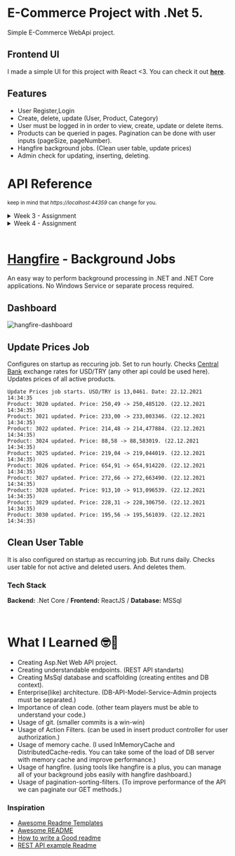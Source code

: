 <!-- Created by UgurKiymetli -->

# E-Commerce Project with .Net 5.

Simple E-Commerce WebApi project.

## **Frontend UI**

I made a simple UI for this project with React <3. You can check it out **[here](https://github.com/ugurkiymetli/emerce-frontend)**.

## Features

- User Register,Login
- Create, delete, update (User, Product, Category)
- User must be logged in in order to view, create, update or delete items.
- Products can be queried in pages. Pagination can be done with user inputs (pageSize, pageNumber).
- Hangfire background jobs. (Clean user table, update prices)
- Admin check for updating, inserting, deleting.

# API Reference

<sub>keep in mind that _https://localhost:44359_ can change for you.<sub>

<details>
<summary>Week 3 -  Assignment</summary>

## Categories

## Create a new category

### Request

`POST /Category/`

```curl
curl --location --request POST 'https://localhost:44359/api/Category' \
     --header 'Content-Type: application/json' \
     --data-raw
     '{
          "name": "category1",
          "description": "category1",
          "iuser": 1
     }'
```

### Response

```json
{
  "isSuccess": true,
  "entity": {
    "name": "category1",
    "description": "category1",
    "idatetime": "2021-12-07T22:51:00.7407267+03:00",
    "iuser": 1
  },
  "list": null,
  "totalCount": 0,
  "validationErrorList": null,
  "exceptionMessage": null
}
```

## Get list of categories

### Request

`GET /api/Category`

```curl
curl --location --request GET 'https://localhost:44359/api/Category'
```

### Response

```json
{
  "isSuccess": true,
  "entity": null,
  "list": [
    {
      "id": 1,
      "name": "category1",
      "description": "category1",
      "idatetime": "2021-12-07T22:51:00.7407267+03:00",
      "iuser": "user1"
    },
    {
      "id": 2,
      "name": "category2",
      "description": "category2",
      "idatetime": "2021-12-07T22:51:30.3207267+03:00",
      "iuser": "user1"
    }
  ],
  "totalCount": 2,
  "validationErrorList": null,
  "exceptionMessage": null
}
```

## Update a Category

`PUT /Category/id`

### Request

```
curl --location
    --request PUT 'https://localhost:44359/api/Category/1' \
    --header 'Content-Type: application/json' \
    --data-raw
    '{
        "name": "category1",
        "description": "category1Test",
        "uuser": 1
    }'
```

### Response

```json
{
  "isSuccess": true,
  "entity": {
    "name": "category1",
    "description": "category1Test",
    "udatetime": "2021-12-09T16:27:45.7578499+03:00",
    "uuser": 1
  },
  "list": null,
  "totalCount": 0,
  "validationErrorList": null,
  "exceptionMessage": null
}
```

<!-- Created by UgurKiymetli -->

## Products

## Create a new Product

`POST /Product/`

<details>
  <summary>Request</summary>

```curl
curl --location --request POST 'https://localhost:44359/api/Product' \
     --header 'Content-Type: application/json' \
     --data-raw
     '{
          "categoryId": 1,
          "name": "product2",
          "displayName": "product2",
          "description": "product2",
          "price": 9999.9,
          "iuser": 1
     }'
```

</details>
<details>
  <summary>Response</summary>

```json
{
  "isSuccess": true,
  "entity": {
    "categoryId": 1,
    "name": "product2",
    "displayName": "product2",
    "description": "product2",
    "price": 9999.9,
    "idatetime": "2021-12-07T22:52:24.7407267+03:00",
    "iuser": 1
  },
  "list": null,
  "totalCount": 0,
  "validationErrorList": null,
  "exceptionMessage": null
}
```

</details>

## Get list of Products

`GET /api/product`

<details>
  <summary>Request</summary>

```curl
curl -X GET "https://localhost:44359/api/Product" -H  "accept: text/plain"
```

</details>
<details>
  <summary>Response</summary>

```json
{
  "isSuccess": true,
  "entity": null,
  "list": [
    {
      "id": 1,
      "category": "category1",
      "name": "product1",
      "displayName": "product1",
      "description": "product1",
      "price": "999,90 ₺",
      "idatetime": "2021-12-07T17:20:29.057",
      "udatetime": "0001-01-01T00:00:00",
      "iuser": "user1"
    },
    {
      "id": 2,
      "category": "category2",
      "name": "product2",
      "displayName": "product2",
      "description": "product2",
      "price": "999,90 ₺",
      "idatetime": "2021-12-07T17:21:29.057",
      "udatetime": "0001-01-01T00:00:00",
      "iuser": "user1"
    }
  ],
  "totalCount": 1,
  "validationErrorList": null,
  "exceptionMessage": null
}
```

</details>

## Update a Product

### Request

`PUT /Product/id`

<details>
  <summary>Request</summary>

```
curl --location
    --request PUT 'https://localhost:44359/api/Product/1002' \
    --header 'Content-Type: application/json' \
    --data-raw
    '{
        "categoryId": 1,
        "name": "product2",
        "displayName": "product2Test",
        "description": "product2",
        "price": 99,
        "stock": 99,
        "uuser": 1
    }'
```

</details>
<details>
  <summary>Response</summary>

```json
{
  "isSuccess": true,
  "entity": {
    "categoryId": 1,
    "name": "product2",
    "displayName": "product2Test",
    "description": "product2",
    "price": 99,
    "stock": 99,
    "udatetime": null,
    "uuser": 11
  },
  "list": null,
  "totalCount": 0,
  "validationErrorList": null,
  "exceptionMessage": null
}
```

</details>

<!-- Created by UgurKiymetli -->

## Users

## Create a new User

`POST /User`<details>

  <summary>Request</summary>

```curl
curl --location --request POST 'https://localhost:44359/api/User/register' \
     --header 'Content-Type: application/json' \
     --data-raw
     '{
          "name": "user",
          "username": "user1",
          "email": "user@mail.com",
          "password": "veryStrongPassword"
     }'
```

</details>
<details>
  <summary>Response</summary>

```json
{
  "isSuccess": true,
  "entity": {
    "name": "user",
    "username": "user1",
    "email": "user@mail.com",
    "password": "veryStrongPassword"
  },
  "list": null,
  "totalCount": 0,
  "validationErrorList": null,
  "exceptionMessage": null
}
```

</details>

## User Login

`POST /User/login`

<details>
  <summary>Request</summary>

```curl
curl --location --request POST 'https://localhost:44359/api/User/login' \
     --header 'Content-Type: application/json' \
     --data-raw
     '{
          "username": "user1",
          "password": "veryStrongPassword"
     }'

```

</details>
<details>
  <summary>Response</summary>

```json
{
  "isSuccess": true,
  "entity": {
    "username": "user1",
    "password": "veryStrongPassword"
  },
  "list": null,
  "totalCount": 0,
  "validationErrorList": null,
  "exceptionMessage": null
}
```

</details>

## Get list of Users

`GET /User`

<details>
  <summary>Request</summary>

```
curl --location --request GET 'https://localhost:44359/api/User'
```

</details>
<details>
  <summary>Response</summary>

```json
{
  "isSuccess": true,
  "entity": null,
  "list": [
    {
      "id": 1,
      "name": "user",
      "username": "user1",
      "email": "user@mail.com",
      "idatetime": "2021-12-07T22:53:24.7407267+03:00"
    },
    {
      "id": 2,
      "name": "user2",
      "username": "user2",
      "email": "user2@mail.com",
      "idatetime": "2021-12-07T23:30:24.7407267+03:00"
    }
  ],
  "totalCount": 2,
  "validationErrorList": null,
  "exceptionMessage": null
}
```

</details>

## Update a User

`PUT /User/id`

<details>
  <summary>Request</summary>

```
curl --location
    --request PUT 'https://localhost:44359/api/User/1002' \
    --header 'Content-Type: application/json' \
    --data-raw
    '{
        "username": "user1",
        "email": "updatedUserMail@mail.com",
        "password": "updatedVeryStrongPassword",
        "uuser": 1
    }'
```

</details>
<details>
  <summary>Response</summary>

```json
{
  "isSuccess": true,
  "entity": {
    "username": "user1",
    "email": "updatedUserMail@mail.com",
    "password": "updatedVeryStrongPassword",
    "udatetime": "2021-12-09T16:27:45.7578499+03:00",
    "uuser": 11
  },
  "list": null,
  "totalCount": 0,
  "validationErrorList": null,
  "exceptionMessage": null
}
```

</details>

<!-- Created by UgurKiymetli -->

## Delete a Thing _(Works Same For All Entities)_

### Request

`DELETE /Thing/id`

```
curl --location --request DELETE 'https://localhost:44359/api/Thing/1'
```

### Response

```json
{
  "isSuccess": true,
  "entity": {
    "thing-key1": "thing-value1",
    "thing-key2": "thing-value2",
    "thing-key3": "thing-value3",
    "thing-key4": "thing-value4",
    "thing-key5": "thing-value5"
  },
  "list": null,
  "totalCount": 0,
  "validationErrorList": null,
  "exceptionMessage": null
}
```

## Try to delete same Thing again

### Request

`DELETE /Thing/id`

```
curl --location --request DELETE 'https://localhost:44359/api/Thing/1'
```

### Response

```json
{
  "isSuccess": false,
  "entity": null,
  "list": null,
  "totalCount": 0,
  "validationErrorList": null,
  "exceptionMessage": "Thing with id: 1 is not found"
}
```

<!-- Created by UgurKiymetli -->

</details>

<!-- ## Week 4 - Assignment -->

<details>
<summary>Week 4 -  Assignment</summary>

# Auth

## Login

- User **must** be logged in to use all of the other endpoints. If user is not logged in it returns error.

```
Please login!
```

### Request

`GET Auth/login`

```
curl --location --request POST 'https://localhost:44359/api/Auth/login' \
     --header 'Content-Type: application/json' \
     --data-raw
     '{
         "username": "user1",
          "password": "veryStrongPassword"
      }'
```

### Response

```json
{
  "isSuccess": true,
  "entity": {
    "id": 11,
    "name": "user1",
    "username": "user1",
    "email": "user@mail.com",
    "idatetime": "2021-12-06T22:43:28.433",
    "udatetime": null,
    "iuser": "1"
  },
  "list": null,
  "totalCount": 0,
  "validationErrorList": null,
  "exceptionMessage": null
}
```

## Logout

### Request

`GET Auth/logout`

```
curl -X GET "https://localhost:44359/api/Auth/logout" -H  "accept: text/plain"
```

### Response

```json
{{
    "isSuccess": true,
    "entity": false,
    "list": null,
    "totalCount": 0,
    "validationErrorList": null,
    "exceptionMessage": null
}
```

## Pagination

- MaxPageSize can be set in the Infrastructure/PaginationFilter. Default is 15.
- Default page number is set to 1.

### Request

`GET Product?pageSize=1&pageNumber=1`

```
curl --location --request GET 'https://localhost:44359/api/Product?pageSize=1&pageNumber=1'
```

### Response

```json
{
  "isSuccess": true,
  "entity": null,
  "list": [
    {
      "id": 1,
      "category": "category1",
      "name": "product1",
      "displayName": "product1",
      "description": "product1",
      "price": "999,90 ₺",
      "idatetime": "2021-12-07T17:20:29.057",
      "udatetime": "0001-01-01T00:00:00",
      "iuser": "user1"
    }
  ],
  "totalCount": 1,
  "validationErrorList": null,
  "exceptionMessage": null
}
```

## Sorting

- SORTING_PARAMETER can be set to price, name, displayName, stock, idatetime etc. (some might not work :/ )
- Default sorting is set to ascending.
- Changing sorting to descending is not supported yet.

### Request

`GET Product?sorting={SORTING_PARAMETER}`

```
curl --location --request GET 'https://localhost:44359/api/Product?sorting={SORTING_PARAMETER}'
```

### Response

```json
{
  "isSuccess": true,
  "entity": null,
  "list": [
    {
      "id": 1,
      "category": "category1",
      "name": "product1",
      "displayName": "product1",
      "description": "product1",
      "price": "999,90 ₺",
      "idatetime": "2021-12-07T17:20:29.057",
      "udatetime": "0001-01-01T00:00:00",
      "iuser": "user1"
    },
    {
      "id": 1,
      "category": "category1",
      "name": "product2",
      "displayName": "product2",
      "description": "product2",
      "price": "1999,90 ₺",
      "idatetime": "2021-12-07T17:20:29.057",
      "udatetime": "0001-01-01T00:00:00",
      "iuser": "user1"
    }
  ],
  "totalCount": 2,
  "validationErrorList": null,
  "exceptionMessage": null
}
```

## Filtering

- Filtering works with price for now.
- minPrice and maxPrice parameters work.

### Request

`GET Product?minPrice=1&maxPrice=10`

```
curl -X GET "https://localhost:44359/api/Product?minPrice=1&maxPrice=10"
```

### Response

```json
{
  "isSuccess": true,
  "entity": null,
  "list": [
    {
      "id": 1,
      "category": "category1",
      "name": "product1",
      "displayName": "product1",
      "description": "product1",
      "price": "1,00",
      "stock": 1,
      "idatetime": "2021-11-09T08:00:00",
      "udatetime": "0001-01-01T00:00:00",
      "iuser": "user1@mail.com"
    },
    {
      "id": 2,
      "category": "category1",
      "name": "product2",
      "displayName": "product2",
      "description": "product2",
      "price": "7,30",
      "stock": 1,
      "idatetime": "2021-11-09T08:00:00",
      "udatetime": "0001-01-01T00:00:00",
      "iuser": "user1@mail.com"
    }
  ],
  "totalCount": 2,
  "validationErrorList": null,
  "exceptionMessage": null
}
```

## Paging and Sorting

### Request

`GET Product?pageSize=1&pageNumber=1&sorting={SORTING_PARAMETER}`

```
curl --location --request GET 'https://localhost:44359/api/Product?pageSize=1&pageNumber=1&sorting={SORTING_PARAMETER}'
```

### Response

```json
{
  "isSuccess": true,
  "entity": null,
  "list": [
    {
      "id": 1,
      "category": "category1",
      "name": "product1",
      "displayName": "product1",
      "description": "product1",
      "price": "999,90 ₺",
      "idatetime": "2021-12-07T17:20:29.057",
      "udatetime": "0001-01-01T00:00:00",
      "iuser": "user1"
    }
  ],
  "totalCount": 1,
  "validationErrorList": null,
  "exceptionMessage": null
}
```

</details>
<br/>

# [Hangfire](https://www.hangfire.io/) - Background Jobs

An easy way to perform background processing in .NET and .NET Core applications. No Windows Service or separate process required.

## Dashboard

<img src="https://user-images.githubusercontent.com/34272634/147089347-cfd4e327-70dd-47b8-bc21-1eab5b3ffda2.gif" alt="hangfire-dashboard"></img>

## Update Prices Job

Configures on startup as reccuring job. Set to run hourly. Checks [Central Bank](http://www.tcmb.gov.tr/kurlar/today.xml) exchange rates for USD/TRY (any other api could be used here). Updates prices of all active products.

```
Update Prices job starts. USD/TRY is 13,0461. Date: 22.12.2021 14:34:35
Product: 3020 updated. Price: 250,49 -> 250,485120. (22.12.2021 14:34:35)
Product: 3021 updated. Price: 233,00 -> 233,003346. (22.12.2021 14:34:35)
Product: 3022 updated. Price: 214,48 -> 214,477884. (22.12.2021 14:34:35)
Product: 3024 updated. Price: 88,58 -> 88,583019. (22.12.2021 14:34:35)
Product: 3025 updated. Price: 219,04 -> 219,044019. (22.12.2021 14:34:35)
Product: 3026 updated. Price: 654,91 -> 654,914220. (22.12.2021 14:34:35)
Product: 3027 updated. Price: 272,66 -> 272,663490. (22.12.2021 14:34:35)
Product: 3028 updated. Price: 913,10 -> 913,096539. (22.12.2021 14:34:35)
Product: 3029 updated. Price: 228,31 -> 228,306750. (22.12.2021 14:34:35)
Product: 3030 updated. Price: 195,56 -> 195,561039. (22.12.2021 14:34:35)
```

## Clean User Table

It is also configured on startup as reccurring job. But runs daily. Checks user table for not active and deleted users. And deletes them.

### Tech Stack

**Backend:** .Net Core / **Frontend:** ReactJS / **Database:** MSSql

<br>

# What I Learned 🤓🤔

- Creating Asp.Net Web API project.
- Creating understandable endpoints. (REST API standarts)
- Creating MsSql database and scaffolding (creating entites and DB context).
- Enterprise(like) architecture. (DB-API-Model-Service-Admin projects must be separated.)
- Importance of clean code. (other team players must be able to understand your code.)
- Usage of git. (smaller commits is a win-win)
- Usage of Action Filters. (can be used in insert product controller for user authorization.)
- Usage of memory cache. (I used InMemoryCache and DistributedCache-redis. You can take some of the load of DB server with memory cache and improve performance.)
- Usage of hangfire. (using tools like hangfire is a plus, you can manage all of your background jobs easily with hangfire dashboard.)
- Usage of pagination-sorting-filters. (To improve performance of the API we can paginate our GET methods.)

### Inspiration

- [Awesome Readme Templates](https://awesomeopensource.com/project/elangosundar/awesome-README-templates)
- [Awesome README](https://github.com/matiassingers/awesome-readme)
- [How to write a Good readme](https://bulldogjob.com/news/449-how-to-write-a-good-readme-for-your-github-project)
- [REST API example Readme](https://github.com/bbc/REST-API-example/blob/master/README.md)
<!-- Created by UgurKiymetli -->
